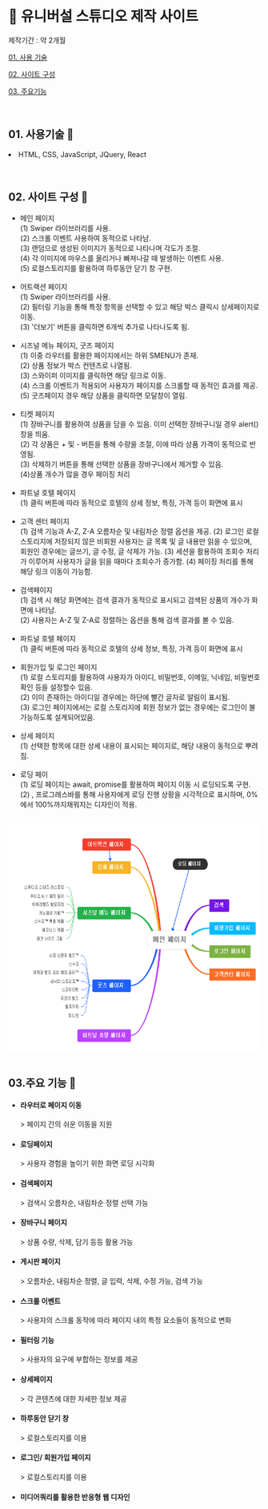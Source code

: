 <h1>💜 유니버설 스튜디오 제작 사이트</h1>
<p>제작기간 : 약 2개월</p>
<p>
  <a href="#01">01. 사용 기술</a>
</p>
<p>
   <a href="#02">02. 사이트 구성</a>
</p>
<p>
  <a href="#03">03. 주요기능</a>
</p>
<br />
<div>
  <h2 id="01">01. 사용기술 🙂</h2>
  <li>HTML, CSS, JavaScript, JQuery, React</p> 
</div>
<br />
<div >
  <h2 id="02">02. 사이트 구성 🙂</h2>
  <ul>
    <li>
      메인 페이지 <br/>
      (1) Swiper 라이브러리를 사용.<br/>
      (2) 스크롤 이벤트 사용하여 동적으로 나타남.<br/>
      (3) 랜덤으로 생성된 이미지가 동적으로 나타나며 각도가 조절.<br/>
      (4) 각 이미지에 마우스를 올리거나 빠져나갈 때 발생하는 이벤트 사용.<br/>
      (5) 로컬스토리지를 활용하여 하루동안 닫기 창 구현.
    </li>
    <br/>
    <li>
      어트랙션 페이지<br/>
      (1) Swiper 라이브러리를 사용.<br/>
      (2) 필터링 기능을 통해 특정 항목을 선택할 수 있고 해당 박스 클릭시 상세페이지로 이동.<br/>
      (3) '더보기' 버튼을 클릭하면 6개씩 추가로 나타나도록 됨.
    </li>
    <br/>
    <li>
      시즈널 메뉴 페이지, 굿즈 페이지 <br/>
      (1) 이중 라우터를 활용한 페이지에서는 하위 SMENU가 존재. <br/>
      (2) 상품 정보가 박스 컨텐츠로 나열됨.<br/>
      (3) 스와이퍼 이미지를 클릭하면 해당 링크로 이동.<br/> 
      (4) 스크롤 이벤트가 적용되어 사용자가 페이지를 스크롤할 때 동적인 효과를 제공.<br/>
      (5) 굿즈페이지 경우 해당 상품을 클릭하면 모달창이 열림.
    </li>
    <br/>
    <li>
      티켓 페이지<br />
      (1) 장바구니를 활용하여 상품을 담을 수 있음. 이미 선택한 장바구니일 경우 alert()창을 띄움.<br/> 
      (2) 각 상품은 + 및 - 버튼을 통해 수량을 조절, 이에 따라 상품 가격이 동적으로 반영됨. <br/>
      (3) 삭제하기 버튼을 통해 선택한 상품을 장바구니에서 제거할 수 있음. <br/>
      (4)상품 개수가 많을 경우 페이징 처리
    </li>
    <br/>
    <li>
      파트널 호텔 페이지 <br />
      (1) 클릭 버튼에 따라 동적으로 호텔의 상세 정보, 특징, 가격 등이 화면에 표시
    </li>
    <br/>
    <li>
      고객 센터 페이지 <br />
      (1) 검색 기능과 A-Z, Z-A 오름차순 및 내림차순 정렬 옵션을 제공. 
      (2) 로그인 로컬스토리지에 저장되지 않은 비회원 사용자는 글 목록 및 글 내용만 읽을 수 있으며, 회원인 경우에는 글쓰기, 글 수정, 글 삭제가 가능. 
      (3) 세션을 활용하여 조회수 처리가 이루어져 사용자가 글을 읽을 때마다 조회수가 증가함. 
      (4) 페이징 처리를 통해 해당 링크 이동이 가능함.
    </li>
    <br />
    <li>
      검색페이지 <br />
      (1) 검색 시 해당 화면에는 검색 결과가 동적으로 표시되고 검색된 상품의 개수가 화면에 나타남. <br />
      (2) 사용자는 A-Z 및 Z-A로 정렬하는 옵션을 통해 검색 결과를 볼 수 있음. 
    </li>
    <br />
    <li>
      파트널 호텔 페이지 <br />
      (1) 클릭 버튼에 따라 동적으로 호텔의 상세 정보, 특징, 가격 등이 화면에 표시
    </li>
    <br />
    <li>
      회원가입 및 로그인 페이지 <br />
      (1) 로컬 스토리지를 활용하여 사용자가 아이디, 비밀번호, 이메일, 닉네임, 비밀번호 확인 등을 설정할수 있음.  <br />
      (2) 이미 존재하는 아이디일 경우에는 하단에 빨간 글자로 알림이 표시됨. <br />
      (3) 로그인 페이지에서는 로컬 스토리지에 회원 정보가 없는 경우에는 로그인이 불가능하도록 설계되어있음. <br />
    </li>
    <br />
    <li>
      상세 페이지 <br />
      (1) 선택한 항목에 대한 상세 내용이 표시되는 페이지로, 해당 내용이 동적으로 뿌려짐. 
    </li>
    <br />
    <li>
      로딩 페이 <br />
      (1) 로딩 페이지는 await, promise를 활용하여 페이지 이동 시 로딩되도록 구현. <br />
      (2) , 프로그래스바를 통해 사용자에게 로딩 진행 상황을 시각적으로 표시하며, 0%에서 100%까지채워지는 디자인이 적용.
    </li>
  </ul>
  <br />
  <img style="width : 800px; height : 450px" src ="https://raw.githubusercontent.com/ogreencakeo/UniversalStudio-Project/main/universalStudio/cjm-universal-project/page.png" />
  <br />
</div>
<br />
<div>
  <h2 id="03">03.주요 기능 🙂</h2>
  <ul>
    <li>
      <h4>라우터로 페이지 이동 </h4>
      > 페이지 간의 쉬운 이동을 지원
    </li>
    <li>
      <h4>로딩페이지</h4>
      > 사용자 경험을 높이기 위한 화면 로딩 시각화
    </li>
    <li>
      <h4>검색페이지</h4>
      > 검색시 오름차순, 내림차순 정렬 선택 가능
    </li>
    <li>
      <h4>장바구니 페이지</h4>
      > 상품 수량, 삭제, 담기 등등 활용 가능
    </li>
    <li>
      <h4>게시판 페이지</h4>
      > 오름차순, 내림차순 정렬, 글 입력, 삭제, 수정 가능, 검색 가능
    </li>
    <li>
      <h4>스크롤 이벤트</h4>
      > 사용자의 스크롤 동작에 따라 페이지 내의 특정 요소들이 동적으로 변화
    </li>
    <li>
      <h4>필터링 기능</h4>
      > 사용자의 요구에 부합하는 정보를 제공
    </li>
    <li>
      <h4>상세페이지</h4>
      > 각 콘텐츠에 대한 자세한 정보 제공
    </li>
    <li>
      <h4>하루동안 닫기 창</h4>
      > 로컬스토리지를 이용
    </li>
    <li>
      <h4>로그인/ 회원가입 페이지</h4>
      > 로컬스토리지를 이용
    </li>
    <li>
      <h4>미디어쿼리를 활용한 반응형 웹 디자인</h4>
    </li>
  </ul>
  
</div>
